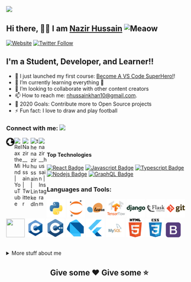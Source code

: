 <img  src="https://github.com/nazir-hussain/nazir-hussain/blob/main/javascript.gif" />

## Hi there, 👋🏻 I am [Nazir  Hussain](https://sejalvasan.netlify.app/) <img src="https://i.imgur.com/veZrcC7.gif" alt="Meaow" width="50" />



[![Website](https://img.shields.io/website?label=https://chillthemind.blogspot.com&style=for-the-badge&url=https%3A%2F%2FNazir__Hussain.com)](https://chillthemind.blogspot.com)
[![Twitter Follow](https://img.shields.io/twitter/follow/Nazir__Hussain?color=1DA1F2&logo=twitter&style=for-the-badge)](https://twitter.com/intent/follow?original_referer=https%3A%2F%2Fgithub.com%2FNazir__Hussain&screen_name=Nazir__Hussain)

## I'm a Student, Developer, and Learner!!

- 🔭 I just launched my first course: [Become A VS Code SuperHero!][course]!
- 🌱 I’m currently learning everything 🤣
- 👯 I’m looking to collaborate with other content creators
- 📫 How to reach me: nhussainkhan10@gmail.com.
- 🥅 2020 Goals: Contribute more to Open Source projects
- ⚡ Fun fact: I love to draw and play football

### Connect with me: <img src="https://github.com/TheDudeThatCode/TheDudeThatCode/blob/master/Assets/Handshake.gif" height="32px">


[<img align="left" alt="chillthemind.blogspot | Website" width="22px" src="https://raw.githubusercontent.com/iconic/open-iconic/master/svg/globe.svg" />][website]
[<img align="left" alt="Relax the Mind | YouTube" width="22px" src="https://cdn.jsdelivr.net/npm/simple-icons@v3/icons/youtube.svg" />][youtube]
[<img align="left" alt="Nazir__Hussain | Twitter" width="22px" src="https://cdn.jsdelivr.net/npm/simple-icons@v3/icons/twitter.svg" />][twitter]
[<img align="left" alt="thenazirhussain | LinkedIn" width="22px" src="https://cdn.jsdelivr.net/npm/simple-icons@v3/icons/linkedin.svg" />][linkedin]
[<img align="left" alt="nazir__hussain | Instagram" width="22px" src="https://cdn.jsdelivr.net/npm/simple-icons@v3/icons/instagram.svg" />][instagram]

<br />

#### Top Technologies

<!-- TODO: Make technologies links takes you to repositories -->

[![React Badge](https://img.shields.io/badge/-React-61DBFB?style=for-the-badge&labelColor=black&logo=react&logoColor=61DBFB)](#) [![Javascript Badge](https://img.shields.io/badge/-Javascript-F0DB4F?style=for-the-badge&labelColor=black&logo=javascript&logoColor=F0DB4F)](#) [![Typescript Badge](https://img.shields.io/badge/-Typescript-007acc?style=for-the-badge&labelColor=black&logo=typescript&logoColor=007acc)](#) [![Nodejs Badge](https://img.shields.io/badge/-Nodejs-3C873A?style=for-the-badge&labelColor=black&logo=node.js&logoColor=3C873A)](#) [![GraphQL Badge](https://img.shields.io/badge/-GraphQl-e535ab?style=for-the-badge&labelColor=black&logo=node.js&logoColor=e535ab)](#)

### Languages and Tools:

<img src="https://raw.githubusercontent.com/github/explore/80688e429a7d4ef2fca1e82350fe8e3517d3494d/topics/python/python.png"
    width="50" height="50" /> <img
    src="https://raw.githubusercontent.com/github/explore/80688e429a7d4ef2fca1e82350fe8e3517d3494d/topics/jupyter-notebook/jupyter-notebook.png"
    width="50" height="50" /> <img
    src="https://raw.githubusercontent.com/github/explore/80688e429a7d4ef2fca1e82350fe8e3517d3494d/topics/scikit-learn/scikit-learn.png"
    width="50" height="50" /> <img
    src="https://raw.githubusercontent.com/github/explore/80688e429a7d4ef2fca1e82350fe8e3517d3494d/topics/tensorflow/tensorflow.png"
    width="50" height="50" /> <img
    src="https://raw.githubusercontent.com/github/explore/80688e429a7d4ef2fca1e82350fe8e3517d3494d/topics/django/django.png"
    width="50" height="50" /> <img
    src="https://raw.githubusercontent.com/github/explore/80688e429a7d4ef2fca1e82350fe8e3517d3494d/topics/flask/flask.png"
    width="50" height="50" /> <img
    src="https://raw.githubusercontent.com/github/explore/80688e429a7d4ef2fca1e82350fe8e3517d3494d/topics/git/git.png"
    width="50" height="50" /> <img src="https://github.githubassets.com/images/modules/logos_page/GitHub-Mark.png"
    width="50" height="50" /> <img
    src="https://raw.githubusercontent.com/github/explore/80688e429a7d4ef2fca1e82350fe8e3517d3494d/topics/c/c.png"
    width="50" height="50" /> <img
    src="https://raw.githubusercontent.com/github/explore/80688e429a7d4ef2fca1e82350fe8e3517d3494d/topics/cpp/cpp.png"
    width="50" height="50" /> <img
    src="https://raw.githubusercontent.com/github/explore/80688e429a7d4ef2fca1e82350fe8e3517d3494d/topics/dart/dart.png"
    width="50" height="50" /> <img
    src="https://raw.githubusercontent.com/github/explore/80688e429a7d4ef2fca1e82350fe8e3517d3494d/topics/flutter/flutter.png"
    width="50" height="50" /> <img
    src="https://raw.githubusercontent.com/github/explore/80688e429a7d4ef2fca1e82350fe8e3517d3494d/topics/mysql/mysql.png"
    width="50" height="50" /> <img
    src="https://raw.githubusercontent.com/github/explore/80688e429a7d4ef2fca1e82350fe8e3517d3494d/topics/html/html.png"
    width="50" height="50" /> <img
    src="https://raw.githubusercontent.com/github/explore/80688e429a7d4ef2fca1e82350fe8e3517d3494d/topics/css/css.png"
    width="50" height="50" /> <img
    src="https://raw.githubusercontent.com/github/explore/80688e429a7d4ef2fca1e82350fe8e3517d3494d/topics/bootstrap/bootstrap.png"
    width="40" height="40" />
<br />
<br />

<details>
<summary>
  More stuff about me
</summary>

<br >

I love sharing knowledge and putting tutorials, courses and posts together for helping other developers, and tjat's why Hack and Code Youtube Channel exists!

#### What is Hack and Code?

Hack and Code is a youtube channel for learning Web/Mobile development, coding and design. Including new technologies and frameworks and anything really related to development world.

#### Coding Stats

<!--START_SECTION:waka-->
```text
TypeScript   12 hrs 33 mins  ████████████████████▓░░░░   73.23 % 
HTML         1 hr 20 mins    ██▒░░░░░░░░░░░░░░░░░░░░░░   08.61 % 
Markdown     1 hr 27 mins    ██░░░░░░░░░░░░░░░░░░░░░░░   08.63 % 
Other        2 mins          ░░░░░░░░░░░░░░░░░░░░░░░░░   00.25 % 
YAML         2 mins          ░░░░░░░░░░░░░░░░░░░░░░░░░   00.19 % 
```
<!--END_SECTION:waka-->

#### My Stats 📈📊

![nazir-hussain's github stats](https://github-readme-stats.vercel.app/api?username=nazir-hussain&count_private=true&theme=tokyonight&hide=contribs,prs)

</details>

[website]: https://chillthemind.blogspot.com
[course]: https://thenazirhussain.blogspot.com
[twitter]: https://twitter.com/Nazir__Hussain
[youtube]: https://www.youtube.com/channel/UCI7KMCcJT0OwWTClE9NDT3Q
[instagram]: https://www.instagram.com/nazir__hassan
[linkedin]: https://linkedin.com/in/thenazirhussain

<h2 align="center">Give some ❤ Give some ⭐</h2>
